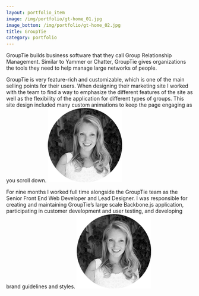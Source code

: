 ```yaml
---
layout: portfolio_item
image: /img/portfolio/gt-home_01.jpg
image_bottom: /img/portfolio/gt-home_02.jpg
title: GroupTie
category: portfolio
---
```


GroupTie builds business software that they call Group Relationship Management. Similar to Yammer or Chatter, GroupTie gives organizations the tools they need to help manage large networks of people. 

<p class="author" markdown="1">
  GroupTie is very feature-rich and customizable, which is one of the main selling points for their users. When designing their marketing site I worked with the team to find a way to emphasize the different features of the site as well as the flexibility of the application for different types of groups. This site design included many custom animations to keep the page engaging as you scroll down. 
  <img src="/img/portraits/alyssa-round.png" alt="" class="profile">
</p>

<p class="author" markdown="1">
  For nine months I worked full time alongside the GroupTie team as the Senior Front End Web Developer and Lead Designer. I was responsible for creating and maintaining GroupTie’s large scale Backbone.js application, participating in customer development and user testing, and developing brand guidelines and styles.
  <img src="/img/portraits/alyssa-round.png" alt="" class="profile">
</p>

